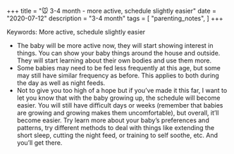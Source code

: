 +++
title = "🐭 3-4 month - more active, schedule slightly easier"
date = "2020-07-12"
description = "3-4 month"
tags = [
    "parenting_notes",
]
+++

Keywords: More active, schedule slightly easier

* The baby will be more active now, they will start showing interest in things. You can show your baby things around the house and outside. They will start learning about their own bodies and use them more.
* Some babies may need to be fed less frequently at this age, but some may still have similar frequency as before. This applies to both during the day as well as night feeds.
* Not to give you too high of a hope but if you’ve made it this far, I want to let you know that with the baby growing up, the schedule will become easier. You will still have difficult days or weeks (remember that babies are growing and growing makes them uncomfortable), but overall, it’ll become easier. Try learn more about your baby’s preferences and patterns, try different methods to deal with things like extending the short sleep, cutting the night feed, or training to self soothe, etc. And you’ll get there.